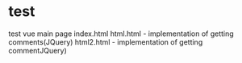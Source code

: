 # test
test vue
main page index.html
html.html - implementation of getting comments(JQuery)
html2.html - implementation of getting commentJQuery)
